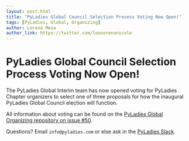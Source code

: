 ```yaml
---
layout: post.html
title: "PyLadies Global Council Selection Process Voting Now Open!"
tags: [PyLadies, Global, Organizing]
author: Lorena Mesa
author_link: https://twitter.com/loooorenanicole
---
```



PyLadies Global Council Selection Process Voting Now Open!
====================================================================================

The PyLadies Global Interim team has now opened voting for PyLadies Chapter organizers to select one of three proposals for how the inaugural PyLadies Global Council election will function. 

All information about voting can be found on the [PyLadies Global Organizing repository on issue #50](https://github.com/pyladies/global-organizing/issues/50).

Questions? Email `info@pyladies.com` or else ask in the [PyLadies Slack](https://slackin.pyladies.com/). 